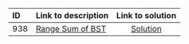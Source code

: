 | ID | Link to description | Link to solution
|:---|:---|:---:|
| 938 | [Range Sum of BST](https://leetcode.com/problems/range-sum-of-bst/) | [Solution](https://github.com/versenyi98/leetcode-solutions/tree/main/LeetCode/0938.%20Range%20Sum%20of%20BST)|
